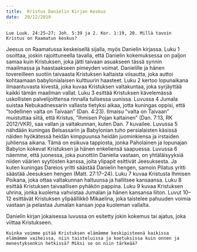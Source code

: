 ```yaml
---
title:  Kristus Danielin Kirjan Keskus
date:  29/12/2019
---
```


`Lue Luuk. 24:25–27; Joh. 5:39 ja 2. Kor. 1:19, 20. Millä tavoin Kristus on Raamatun keskus?`

Jeesus on Raamatussa keskeisellä sijalla, myös Danielin kirjassa. Luku 1 osoittaa, joskin rajoittuneella tavalla, että Danielin kokemuksessa on paljon samaa kuin Kristuksen, joka jätti taivaan asuakseen tässä synnin maailmassa ja haastaakseen pimeyden voimat. Danielille ja hänen tovereilleen suotiin taivaasta Kristuksen kaltaista viisautta, joka auttoi kohtaamaan babylonialaisen kulttuurin haasteet. Luku 2 kertoo lopunaikana ilmaantuvasta kivestä, joka kuvaa Kristuksen valtakuntaa, joka syrjäyttää kaikki tämän maailman vallat. Luku 3 esittää Kristuksen kävelemässä uskollisten palvelijoittensa rinnalla tulisessa uunissa. Luvussa 4 Jumala suistaa Nebukadnessarin vallasta tietyksi aikaa, jotta kuningas oppisi, että ”todellinen valta on Taivaan” (Dan. 4:23). Ilmaisu ”valta on Taivaan” muistuttaa siitä, että Kristus, ”Ihmisen Pojan kaltainen” (Dan. 7:13, RK 2012/VKR), saa vallan ja valtakunnan, kuten Dan. 7 kuvailee. Luvussa 5 nähdään kuningas Belsassarin ja Babylonian tuho persialaisten käsissä näiden hyökätessä heidän kimppuunsa heidän juominkiensa ja irstaiden juhliensa aikana. Tämä on esikuva tappiosta, jonka Paholainen ja lopunajan Babylon kokevat Kristuksen ja hänen enkeliensä saapuessa. Luvussa 6 näemme, että juonessa, joka punottiin Danielia vastaan, on yhtäläisyyksiä niiden väärien syytösten kanssa, joita ylipapit esittivät Jeesuksesta. Ja kuten kuningas Dareios yritti säästää Danielin hengen, samoin Pilatus yritti säästää Jeesuksen hengen (Matt. 27:17–24). Luku 7 kuvaa Kristusta Ihmisen Poikana, joka ottaa valtakunnan haltuunsa ja hallitsee kansaansa. Luku 8 esittää Kristuksen taivaallisen pyhäkön pappina. Luku 9 kuvaa Kristuksen uhrina, jonka kuolema vahvistaa Jumalan ja hänen kansansa liiton. Luvut 10–12 esittävät Kristuksen ylipäällikkö Mikaelina, joka taistelee pahuuden voimia vastaan ja pelastaa Jumalan kansan jopa kuoleman vallalta.

Danielin kirjan jokaisessa luvussa on esitetty jokin kokemus tai ajatus, joka viittaa Kristukseen.

`Kuinka voimme pitää Kristuksen elämämme keskipisteenä kaikissa elämämme vaiheissa, niin taisteluissa ja koetuksissa kuin onnen ja menestyksenkin hetkissä? Miksi se on niin tärkeää?`